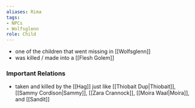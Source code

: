 ```yaml
---
aliases: Rima
tags: 
- NPCs
- Wolfsglenn
role: Child
---
```


* one of the children that went missing in [[Wolfsglenn]]
* was killed / made into a [[Flesh Golem]]

### Important Relations
- taken and killed by the [[Hag]] just like [[Thiobait Dup|Thiobait]], [[Sammy Cordison|Sammy]], [[Zara Crannock]], [[Moira Waal|Moira]], and [[Sandit]]
